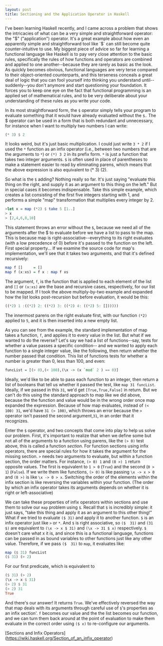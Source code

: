 ```yaml
---
layout: post
title: Sectioning and the Application Operator in Haskell
---
```



I've been learning Haskell recently, and I came across a problem that shows the intricacies of what can be a very simple and straightforward operator: the "$" ("application") operator.  It's a great example about how even an apparently simple and straightforward tool like `$` can still become quite counter-intuitive to use.  My biggest piece of advice so far for learning a functional language like Haskell is to pay very close attention to the basic rules, specifically the rules of how functions and operators are combined and applied to one another--because they are rarely as basic as the look. As quickly becomes obvious, functional languages are very terse compared to their object-oriented counterparts, and this terseness conceals a great deal of logic that you can fool yourself into thinking you understand until--suddenly--you don't anymore and start questioning your foundation.  It forces you to keep one eye on the fact that functional programming is an applied set of mathematical rules, and to be very deliberate about your understanding of these rules as you write your code.

In its most straightforward form, the `$` operator simply tells your program to evaluate something that it would have already evaluated without the `$.` The $ operator can be used in a form that is both redundant and unnecessary, for instance when I want to multiply two numbers I can write:

```haskell
(* 3) $ 2
```

It looks weird, but it's just basic multiplication.  I could just write `3 * 2` if I used the `*` function as an infix operator (i.e., between two numbers that are the arguments to `*`)  or `(*) 3 2` in its prefix form.  `*` is just a function that takes two integer arguments.  `$` is often used in place of parentheses to make a statement easier to read by eliminating parens, which means that the above expression is also equivalent to (* 3) (2).

So what is the `$` adding?  Nothing really so far.  It's just saying "evaluate this thing on the right, and supply it as an argument to this thing on the left."  But in special cases it becomes indispensable.   Take this simple example, which creates a list consisting of the first five integers starting with 1, and performs a simple "map" transformation that multiplies every integer by 2.

```haskell
>let x = map (*2) $ take 5 [1..]
> x
> [2,4,6,8,10]
```
This statement throws an error without the `$`, because we need all of the arguments after the $ to evaluate before we have a list to pass to the map. This is because map is right-associative--everything to its right evaluates (with a low precedence of 0) before it's passed to the function on the left.  First special property...  If we examine the source code for map's implementation, we'll see that it takes two arguments, and that it's defined recursively:

```haskell
map f []     = []
map f (x:xs) = f x : map f xs
```

The argument, `f`, is the function that is applied to each element of the list and `[]` or `(x:xs)` are the base and recursive cases, respectively, for our list to be mapped.  If I took the above multiply-by-two example and expanded how the list looks post-recursion but before evaluation, it would be this:

```haskell
((*2) 1 :((*2) 2: ((*2) 3: ((*2) 4: ((*2) 5: [])))))
```

The innermost parens on the right evaluate first, with our function `(*2)` applied to `5`, and it is then inserted into a new empty list.

As you can see from the example, the standard implementation of map takes a function, `f`, and applies it to every value in the list. But what if we wanted to do the reverse?  Let's say we had a list of functions--say, tests for whether a value passes a specific condition-- and we wanted to apply each function to a single integer value, like the following, then return whether the number passed that condition.  This list of functions tests for whether a number is greater than 0, less than 100, and even:

```haskell
funcList = [(> 0),(< 100),(\x -> (x `mod` 2 ) == 0)]
```
Ideally, we'd like to be able to pass each function to an integer, then return a list of booleans that tell us whether it passed the test, like `map 31 funcList`.  Ideally, if we passed in this `31`, we'd get `[True,True,False]` in return.  But we can't do this using the standard approach to map like we did above, because the the function and value would be in the wrong order once map expanded the expression.  Because of how map evaluates, instead of `(< 100) 31`, we'd have `31 (> 100)`, which throws an error because the `>` operator isn't passed the second argument,`31`, in an order that it recognizes.

Enter the `$` operator, and two concepts that come into play to help us solve our problem.  First, it's important to realize that when we define some but not all of the arguments to a function using parens, like the `(> 0)` test above, this is called a function *section*.  For function sections using infix operators, there are special rules for how it takes the argument for the missing section.  `>` needs two arguments to evaluate, but within a function section, the order matters.  For instance, `(> 0) 1` and `(0 >) 1` return opposite values.  The first is equivalent to `1 > 0` (`True`) and the second (`0 > 1`) (`False`).  If we write them like functions, `(> 0)` is like passing `\x -> x > 0` and `(0 >)` is like `\x -> 0 > x`.  Switching the order of the elements within the infix section is like reversing the variables within your function. (The order by which an infix operator takes its arguments depends on whether it is right or left-associative)

We can take these properties of infix operators within sections and use them to solve our `map` problem using `$`.  Recall that `$` is incredibly simple: it just says, "take this thing and apply it as an argument to this other thing!"  What if we tried to evaluate `($ 31)` and apply it to another function. `$` is an infix operator just like `>` or `*`. And `$` is right associative, so `($  31)` and `(31 $)` are equivalent to `(\x -> x $ 31)` and `(\x -> 31 $ x)` respectively. `$` doesn't care what x it is, and since this is a functional language, functions can be passed in as bound variables to other functions just like any other value.  Therefore, if we pass `($  31)` to `map`, it evaluates like:

```haskell
map ($ 31) funcList
($ 31) (> 2)
```

For our first predicate, which is equivalent to

```haskell
($ 31) (> 2)
(\x -> x $ 31)
(> 2) $ 31
(> 2) 31
True
```

And there's our answer! It returns `True`.  We've effectively reversed the way that map deals with its arguments through careful use of `$`'s properties as an infix section'. `f` becomes our value and the the list becomes our function, and we can turn them back around at the point of evaluation to make them evaluate in the correct order using `($ x)` to re-configure our arguments.

[Sections and Infix Operators] (https://wiki.haskell.org/Section_of_an_infix_operator)

